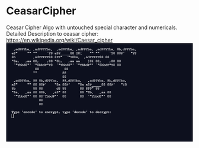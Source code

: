 # CeasarCipher
Ceasar Cipher Algo with untouched special character and numericals. Detailed Description to ceasar cipher: https://en.wikipedia.org/wiki/Caesar_cipher
![](ceasar.gif)

